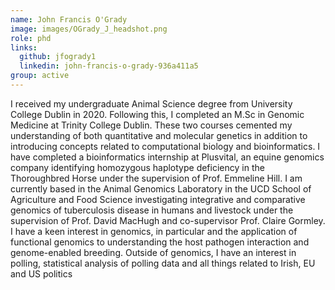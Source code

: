 ```yaml
---
name: John Francis O'Grady
image: images/OGrady_J_headshot.png
role: phd
links:
  github: jfogrady1
  linkedin: john-francis-o-grady-936a411a5
group: active
---
```


I received my undergraduate Animal Science degree from University College Dublin in 2020. Following this, I completed an M.Sc in Genomic Medicine at Trinity College Dublin. These two courses cemented my understanding of both quantitative and molecular genetics in addition to introducing concepts related to computational biology and bioinformatics. I have completed a bioinformatics internship at Plusvital, an equine genomics company identifying homozygous haplotype deficiency in the Thoroughbred Horse under the supervision of Prof. Emmeline Hill. I am currently based in the Animal Genomics Laboratory in the UCD School of Agriculture and Food Science investigating integrative and comparative genomics of tuberculosis disease in humans and livestock under the supervision of Prof. David MacHugh and co-supervisor Prof. Claire Gormley. I have a keen interest in genomics, in particular and the application of functional genomics to understanding the host pathogen interaction and genome-enabled breeding. Outside of genomics, I have an interest in polling, statistical analysis of polling data and all things related to Irish, EU and US politics